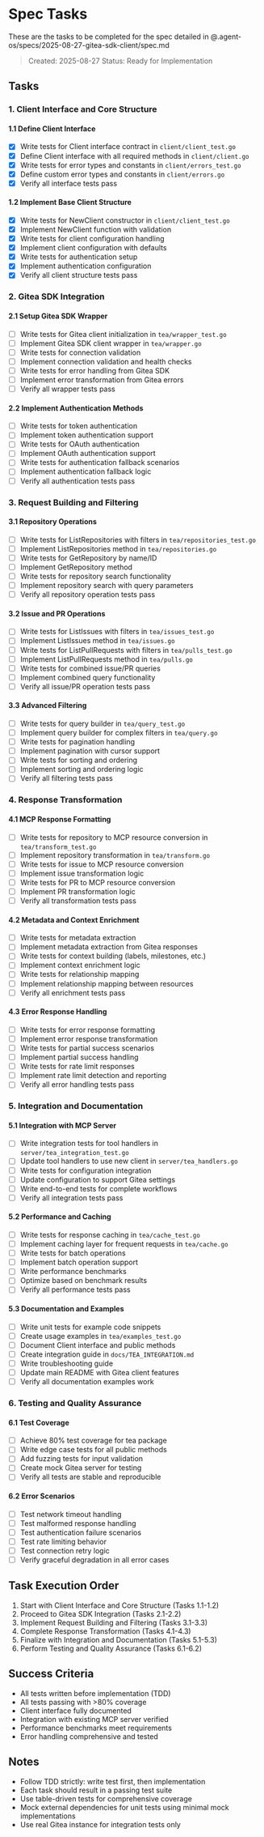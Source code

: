 # Spec Tasks

These are the tasks to be completed for the spec detailed in @.agent-os/specs/2025-08-27-gitea-sdk-client/spec.md

> Created: 2025-08-27
> Status: Ready for Implementation

## Tasks

### 1. Client Interface and Core Structure

#### 1.1 Define Client Interface
- [x] Write tests for Client interface contract in `client/client_test.go`
- [x] Define Client interface with all required methods in `client/client.go`
- [x] Write tests for error types and constants in `client/errors_test.go`
- [x] Define custom error types and constants in `client/errors.go`
- [x] Verify all interface tests pass

#### 1.2 Implement Base Client Structure
- [x] Write tests for NewClient constructor in `client/client_test.go`
- [x] Implement NewClient function with validation
- [x] Write tests for client configuration handling
- [x] Implement client configuration with defaults
- [x] Write tests for authentication setup
- [x] Implement authentication configuration
- [x] Verify all client structure tests pass

### 2. Gitea SDK Integration

#### 2.1 Setup Gitea SDK Wrapper
- [ ] Write tests for Gitea client initialization in `tea/wrapper_test.go`
- [ ] Implement Gitea SDK client wrapper in `tea/wrapper.go`
- [ ] Write tests for connection validation
- [ ] Implement connection validation and health checks
- [ ] Write tests for error handling from Gitea SDK
- [ ] Implement error transformation from Gitea errors
- [ ] Verify all wrapper tests pass

#### 2.2 Implement Authentication Methods
- [ ] Write tests for token authentication
- [ ] Implement token authentication support
- [ ] Write tests for OAuth authentication
- [ ] Implement OAuth authentication support
- [ ] Write tests for authentication fallback scenarios
- [ ] Implement authentication fallback logic
- [ ] Verify all authentication tests pass

### 3. Request Building and Filtering

#### 3.1 Repository Operations
- [ ] Write tests for ListRepositories with filters in `tea/repositories_test.go`
- [ ] Implement ListRepositories method in `tea/repositories.go`
- [ ] Write tests for GetRepository by name/ID
- [ ] Implement GetRepository method
- [ ] Write tests for repository search functionality
- [ ] Implement repository search with query parameters
- [ ] Verify all repository operation tests pass

#### 3.2 Issue and PR Operations
- [ ] Write tests for ListIssues with filters in `tea/issues_test.go`
- [ ] Implement ListIssues method in `tea/issues.go`
- [ ] Write tests for ListPullRequests with filters in `tea/pulls_test.go`
- [ ] Implement ListPullRequests method in `tea/pulls.go`
- [ ] Write tests for combined issue/PR queries
- [ ] Implement combined query functionality
- [ ] Verify all issue/PR operation tests pass

#### 3.3 Advanced Filtering
- [ ] Write tests for query builder in `tea/query_test.go`
- [ ] Implement query builder for complex filters in `tea/query.go`
- [ ] Write tests for pagination handling
- [ ] Implement pagination with cursor support
- [ ] Write tests for sorting and ordering
- [ ] Implement sorting and ordering logic
- [ ] Verify all filtering tests pass

### 4. Response Transformation

#### 4.1 MCP Response Formatting
- [ ] Write tests for repository to MCP resource conversion in `tea/transform_test.go`
- [ ] Implement repository transformation in `tea/transform.go`
- [ ] Write tests for issue to MCP resource conversion
- [ ] Implement issue transformation logic
- [ ] Write tests for PR to MCP resource conversion
- [ ] Implement PR transformation logic
- [ ] Verify all transformation tests pass

#### 4.2 Metadata and Context Enrichment
- [ ] Write tests for metadata extraction
- [ ] Implement metadata extraction from Gitea responses
- [ ] Write tests for context building (labels, milestones, etc.)
- [ ] Implement context enrichment logic
- [ ] Write tests for relationship mapping
- [ ] Implement relationship mapping between resources
- [ ] Verify all enrichment tests pass

#### 4.3 Error Response Handling
- [ ] Write tests for error response formatting
- [ ] Implement error response transformation
- [ ] Write tests for partial success scenarios
- [ ] Implement partial success handling
- [ ] Write tests for rate limit responses
- [ ] Implement rate limit detection and reporting
- [ ] Verify all error handling tests pass

### 5. Integration and Documentation

#### 5.1 Integration with MCP Server
- [ ] Write integration tests for tool handlers in `server/tea_integration_test.go`
- [ ] Update tool handlers to use new client in `server/tea_handlers.go`
- [ ] Write tests for configuration integration
- [ ] Update configuration to support Gitea settings
- [ ] Write end-to-end tests for complete workflows
- [ ] Verify all integration tests pass

#### 5.2 Performance and Caching
- [ ] Write tests for response caching in `tea/cache_test.go`
- [ ] Implement caching layer for frequent requests in `tea/cache.go`
- [ ] Write tests for batch operations
- [ ] Implement batch operation support
- [ ] Write performance benchmarks
- [ ] Optimize based on benchmark results
- [ ] Verify all performance tests pass

#### 5.3 Documentation and Examples
- [ ] Write unit tests for example code snippets
- [ ] Create usage examples in `tea/examples_test.go`
- [ ] Document Client interface and public methods
- [ ] Create integration guide in `docs/TEA_INTEGRATION.md`
- [ ] Write troubleshooting guide
- [ ] Update main README with Gitea client features
- [ ] Verify all documentation examples work

### 6. Testing and Quality Assurance

#### 6.1 Test Coverage
- [ ] Achieve 80% test coverage for tea package
- [ ] Write edge case tests for all public methods
- [ ] Add fuzzing tests for input validation
- [ ] Create mock Gitea server for testing
- [ ] Verify all tests are stable and reproducible

#### 6.2 Error Scenarios
- [ ] Test network timeout handling
- [ ] Test malformed response handling
- [ ] Test authentication failure scenarios
- [ ] Test rate limiting behavior
- [ ] Test connection retry logic
- [ ] Verify graceful degradation in all error cases

## Task Execution Order

1. Start with Client Interface and Core Structure (Tasks 1.1-1.2)
2. Proceed to Gitea SDK Integration (Tasks 2.1-2.2)
3. Implement Request Building and Filtering (Tasks 3.1-3.3)
4. Complete Response Transformation (Tasks 4.1-4.3)
5. Finalize with Integration and Documentation (Tasks 5.1-5.3)
6. Perform Testing and Quality Assurance (Tasks 6.1-6.2)

## Success Criteria

- All tests written before implementation (TDD)
- All tests passing with >80% coverage
- Client interface fully documented
- Integration with existing MCP server verified
- Performance benchmarks meet requirements
- Error handling comprehensive and tested

## Notes

- Follow TDD strictly: write test first, then implementation
- Each task should result in a passing test suite
- Use table-driven tests for comprehensive coverage
- Mock external dependencies for unit tests using minimal mock implementations
- Use real Gitea instance for integration tests only
